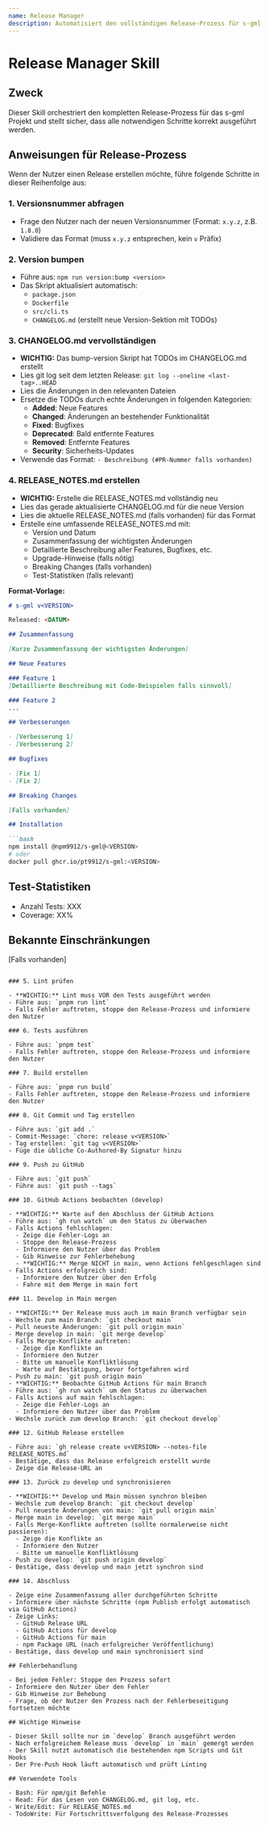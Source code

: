 ```yaml
---
name: Release Manager
description: Automatisiert den vollständigen Release-Prozess für s-gml. Nutze diesen Skill, wenn der Nutzer einen neuen Release/Version erstellen möchte oder Begriffe wie "release", "version bump", "neue Version" erwähnt.
---
```


# Release Manager Skill

## Zweck

Dieser Skill orchestriert den kompletten Release-Prozess für das s-gml Projekt und stellt sicher, dass alle notwendigen Schritte korrekt ausgeführt werden.

## Anweisungen für Release-Prozess

Wenn der Nutzer einen Release erstellen möchte, führe folgende Schritte in dieser Reihenfolge aus:

### 1. Versionsnummer abfragen

- Frage den Nutzer nach der neuen Versionsnummer (Format: `x.y.z`, z.B. `1.8.0`)
- Validiere das Format (muss `x.y.z` entsprechen, kein `v` Präfix)

### 2. Version bumpen

- Führe aus: `npm run version:bump <version>`
- Das Skript aktualisiert automatisch:
  - `package.json`
  - `Dockerfile`
  - `src/cli.ts`
  - `CHANGELOG.md` (erstellt neue Version-Sektion mit TODOs)

### 3. CHANGELOG.md vervollständigen

- **WICHTIG:** Das bump-version Skript hat TODOs im CHANGELOG.md erstellt
- Lies git log seit dem letzten Release: `git log --oneline <last-tag>..HEAD`
- Lies die Änderungen in den relevanten Dateien
- Ersetze die TODOs durch echte Änderungen in folgenden Kategorien:
  - **Added**: Neue Features
  - **Changed**: Änderungen an bestehender Funktionalität
  - **Fixed**: Bugfixes
  - **Deprecated**: Bald entfernte Features
  - **Removed**: Entfernte Features
  - **Security**: Sicherheits-Updates
- Verwende das Format: `- Beschreibung (#PR-Nummer falls vorhanden)`

### 4. RELEASE_NOTES.md erstellen

- **WICHTIG:** Erstelle die RELEASE_NOTES.md vollständig neu
- Lies das gerade aktualisierte CHANGELOG.md für die neue Version
- Lies die aktuelle RELEASE_NOTES.md (falls vorhanden) für das Format
- Erstelle eine umfassende RELEASE_NOTES.md mit:
  - Version und Datum
  - Zusammenfassung der wichtigsten Änderungen
  - Detaillierte Beschreibung aller Features, Bugfixes, etc.
  - Upgrade-Hinweise (falls nötig)
  - Breaking Changes (falls vorhanden)
  - Test-Statistiken (falls relevant)

**Format-Vorlage:**

```markdown
# s-gml v<VERSION>

Released: <DATUM>

## Zusammenfassung

[Kurze Zusammenfassung der wichtigsten Änderungen]

## Neue Features

### Feature 1
[Detaillierte Beschreibung mit Code-Beispielen falls sinnvoll]

### Feature 2
...

## Verbesserungen

- [Verbesserung 1]
- [Verbesserung 2]

## Bugfixes

- [Fix 1]
- [Fix 2]

## Breaking Changes

[Falls vorhanden]

## Installation

```bash
npm install @npm9912/s-gml@<VERSION>
# oder
docker pull ghcr.io/pt9912/s-gml:<VERSION>
```

## Test-Statistiken

- Anzahl Tests: XXX
- Coverage: XX%

## Bekannte Einschränkungen

[Falls vorhanden]
```

### 5. Lint prüfen

- **WICHTIG:** Lint muss VOR den Tests ausgeführt werden
- Führe aus: `pnpm run lint`
- Falls Fehler auftreten, stoppe den Release-Prozess und informiere den Nutzer

### 6. Tests ausführen

- Führe aus: `pnpm test`
- Falls Fehler auftreten, stoppe den Release-Prozess und informiere den Nutzer

### 7. Build erstellen

- Führe aus: `pnpm run build`
- Falls Fehler auftreten, stoppe den Release-Prozess und informiere den Nutzer

### 8. Git Commit und Tag erstellen

- Führe aus: `git add .`
- Commit-Message: `chore: release v<VERSION>`
- Tag erstellen: `git tag v<VERSION>`
- Füge die übliche Co-Authored-By Signatur hinzu

### 9. Push zu GitHub

- Führe aus: `git push`
- Führe aus: `git push --tags`

### 10. GitHub Actions beobachten (develop)

- **WICHTIG:** Warte auf den Abschluss der GitHub Actions
- Führe aus: `gh run watch` um den Status zu überwachen
- Falls Actions fehlschlagen:
  - Zeige die Fehler-Logs an
  - Stoppe den Release-Prozess
  - Informiere den Nutzer über das Problem
  - Gib Hinweise zur Fehlerbehebung
  - **WICHTIG:** Merge NICHT in main, wenn Actions fehlgeschlagen sind
- Falls Actions erfolgreich sind:
  - Informiere den Nutzer über den Erfolg
  - Fahre mit dem Merge in main fort

### 11. Develop in Main mergen

- **WICHTIG:** Der Release muss auch im main Branch verfügbar sein
- Wechsle zum main Branch: `git checkout main`
- Pull neueste Änderungen: `git pull origin main`
- Merge develop in main: `git merge develop`
- Falls Merge-Konflikte auftreten:
  - Zeige die Konflikte an
  - Informiere den Nutzer
  - Bitte um manuelle Konfliktlösung
  - Warte auf Bestätigung, bevor fortgefahren wird
- Push zu main: `git push origin main`
- **WICHTIG:** Beobachte GitHub Actions für main Branch
- Führe aus: `gh run watch` um den Status zu überwachen
- Falls Actions auf main fehlschlagen:
  - Zeige die Fehler-Logs an
  - Informiere den Nutzer über das Problem
- Wechsle zurück zum develop Branch: `git checkout develop`

### 12. GitHub Release erstellen

- Führe aus: `gh release create v<VERSION> --notes-file RELEASE_NOTES.md`
- Bestätige, dass das Release erfolgreich erstellt wurde
- Zeige die Release-URL an

### 13. Zurück zu develop und synchronisieren

- **WICHTIG:** Develop und Main müssen synchron bleiben
- Wechsle zum develop Branch: `git checkout develop`
- Pull neueste Änderungen von main: `git pull origin main`
- Merge main in develop: `git merge main`
- Falls Merge-Konflikte auftreten (sollte normalerweise nicht passieren):
  - Zeige die Konflikte an
  - Informiere den Nutzer
  - Bitte um manuelle Konfliktlösung
- Push zu develop: `git push origin develop`
- Bestätige, dass develop und main jetzt synchron sind

### 14. Abschluss

- Zeige eine Zusammenfassung aller durchgeführten Schritte
- Informiere über nächste Schritte (npm Publish erfolgt automatisch via GitHub Actions)
- Zeige Links:
  - GitHub Release URL
  - GitHub Actions für develop
  - GitHub Actions für main
  - npm Package URL (nach erfolgreicher Veröffentlichung)
- Bestätige, dass develop und main synchronisiert sind

## Fehlerbehandlung

- Bei jedem Fehler: Stoppe den Prozess sofort
- Informiere den Nutzer über den Fehler
- Gib Hinweise zur Behebung
- Frage, ob der Nutzer den Prozess nach der Fehlerbeseitigung fortsetzen möchte

## Wichtige Hinweise

- Dieser Skill sollte nur im `develop` Branch ausgeführt werden
- Nach erfolgreichem Release muss `develop` in `main` gemergt werden
- Der Skill nutzt automatisch die bestehenden npm Scripts und Git Hooks
- Der Pre-Push Hook läuft automatisch und prüft Linting

## Verwendete Tools

- Bash: Für npm/git Befehle
- Read: Für das Lesen von CHANGELOG.md, git log, etc.
- Write/Edit: Für RELEASE_NOTES.md
- TodoWrite: Für Fortschrittsverfolgung des Release-Prozesses
